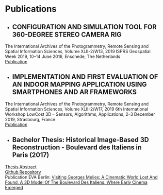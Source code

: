 # Publications

- ## CONFIGURATION AND SIMULATION TOOL FOR 360-DEGREE STEREO CAMERA RIG  
 The International Archives of the Photogrammetry, Remote Sensing and Spatial Information Sciences, Volume XLII-2/W13, 2019 ISPRS Geospatial Week 2019, 10–14 June 2019, Enschede, The Netherlands  
 [Publication](https://www.researchgate.net/publication/333704414_CONFIGURATION_AND_SIMULATION_TOOL_FOR_360-DEGREE_STEREO_CAMERA_RIG)  
 - ## IMPLEMENTATION AND FIRST EVALUATION OF AN INDOOR MAPPING APPLICATION USING SMARTPHONES AND AR FRAMEWORKS  
 The International Archives of the Photogrammetry, Remote Sensing and Spatial Information Sciences, Volume XLII-2/W17, 2019 6th International Workshop LowCost 3D – Sensors, Algorithms, Applications, 2–3 December 2019, Strasbourg, France  
 [Publication](https://www.researchgate.net/publication/337638905_IMPLEMENTATION_AND_FIRST_EVALUATION_OF_AN_INDOOR_MAPPING_APPLICATION_USING_SMARTPHONES_AND_AR_FRAMEWORKS)  

- ## Bachelor Thesis: Historical Image-Based 3D Reconstruction - Boulevard des Italiens in Paris (2017)  
[Thesis Abstract](https://www.fhnw.ch/de/studium/architektur-bau-geomatik/bachelor-studiengang-geomatik/bachelor-thesis-2017/media/bth17-09.pdf)  
[Github Repository](https://github.com/OliHas/Paris_BdI)  
Publication EVA Berlin: [Visiting Georges Melies: A Cinematic World Lost And Found. A 3D Model Of The Boulevard Des Italiens, Where Early Cinema Emerged](https://www.researchgate.net/publication/331774015_Visiting_Georges_Melies_A_Cinematic_World_Lost_And_Found_A_3D_Model_Of_The_Boulevard_Des_Italiens_Where_Early_Cinema_Emerged)
 
